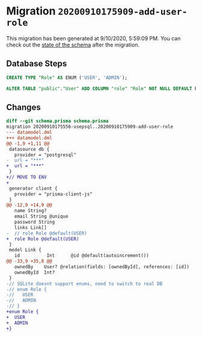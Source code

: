 # Migration `20200910175909-add-user-role`

This migration has been generated at 9/10/2020, 5:59:09 PM.
You can check out the [state of the schema](./schema.prisma) after the migration.

## Database Steps

```sql
CREATE TYPE "Role" AS ENUM ('USER', 'ADMIN');

ALTER TABLE "public"."User" ADD COLUMN "role" "Role" NOT NULL DEFAULT E'USER';
```

## Changes

```diff
diff --git schema.prisma schema.prisma
migration 20200910175556-usepsql..20200910175909-add-user-role
--- datamodel.dml
+++ datamodel.dml
@@ -1,9 +1,11 @@
 datasource db {
   provider = "postgresql"
-  url = "***"
+  url = "***"
 }
+// MOVE TO ENV
+
 generator client {
   provider = "prisma-client-js"
 }
@@ -12,9 +14,9 @@
   name String?
   email String @unique
   password String
   links Link[]
-  // role Role @default(USER)
+  role Role @default(USER)
 }
 model Link {
   id          Int      @id @default(autoincrement())
@@ -33,9 +35,8 @@
   ownedBy    User? @relation(fields: [ownedById], references: [id])
   ownedById  Int?
 }
-// SQLite doesnt support enums, need to switch to real DB
-// enum Role {
-//   USER
-//   ADMIN
-// }
+enum Role {
+  USER
+  ADMIN
+}
```



